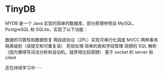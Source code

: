 # TinyDB
MYDB 是一个 Java 实现的简单的数据库，部分原理参照自 MySQL、PostgreSQL 和 SQLite。实现了以下功能：

数据的可靠性和数据恢复
两段锁协议（2PL）实现可串行化调度
MVCC
两种事务隔离级别（读提交和可重复读）
死锁处理
简单的表和字段管理
简陋的 SQL 解析（因为懒得写词法分析和自动机，就弄得比较简陋）
基于 socket 的 server 和 client

还在持续学习中······
